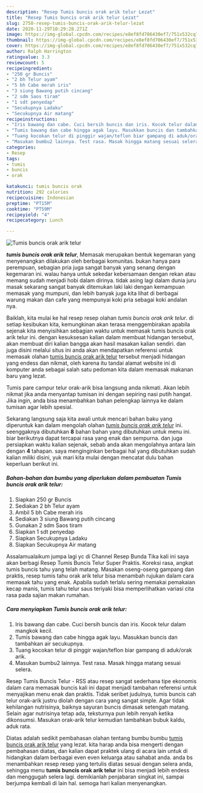 ```yaml
---
description: "Resep Tumis buncis orak arik telur Lezat"
title: "Resep Tumis buncis orak arik telur Lezat"
slug: 2750-resep-tumis-buncis-orak-arik-telur-lezat
date: 2020-11-29T10:29:28.271Z
image: https://img-global.cpcdn.com/recipes/e8ef8fd706430ef7/751x532cq70/tumis-buncis-orak-arik-telur-foto-resep-utama.jpg
thumbnail: https://img-global.cpcdn.com/recipes/e8ef8fd706430ef7/751x532cq70/tumis-buncis-orak-arik-telur-foto-resep-utama.jpg
cover: https://img-global.cpcdn.com/recipes/e8ef8fd706430ef7/751x532cq70/tumis-buncis-orak-arik-telur-foto-resep-utama.jpg
author: Ralph Harrington
ratingvalue: 3.3
reviewcount: 5
recipeingredient:
- "250 gr Buncis"
- "2 bh Telur ayam"
- "5 bh Cabe merah iris"
- "3 siung Bawang putih cincang"
- "2 sdm Saos tiram"
- "1 sdt penyedap"
- "Secukupnya Ladaku"
- "Secukupnya Air matang"
recipeinstructions:
- "Iris bawang dan cabe. Cuci bersih buncis dan iris. Kocok telur dalam mangkok kecil."
- "Tumis bawang dan cabe hingga agak layu. Masukkan buncis dan tambahkan air secukupnya."
- "Tuang kocokan telur di pinggir wajan/teflon biar gampang di aduk/orak arik."
- "Masukan bumbu2 lainnya. Test rasa. Masak hingga matang sesuai selera."
categories:
- Resep
tags:
- tumis
- buncis
- orak

katakunci: tumis buncis orak 
nutrition: 292 calories
recipecuisine: Indonesian
preptime: "PT15M"
cooktime: "PT59M"
recipeyield: "4"
recipecategory: Lunch

---
```



![Tumis buncis orak arik telur](https://img-global.cpcdn.com/recipes/e8ef8fd706430ef7/751x532cq70/tumis-buncis-orak-arik-telur-foto-resep-utama.jpg)

<b><i>tumis buncis orak arik telur</i></b>, Memasak merupakan bentuk kegemaran yang menyenangkan dilakukan oleh berbagai komunitas. bukan hanya para perempuan, sebagian pria juga sangat banyak yang senang dengan kegemaran ini. walau hanya untuk sekedar kebersamaan dengan rekan atau memang sudah menjadi hobi dalam dirinya. tidak asing lagi dalam dunia juru masak sekarang sangat banyak ditemukan laki laki dengan kemampuan memasak yang mumpuni, dan lebih banyak juga kita lihat di berbagai warung makan dan cafe yang mempunyai koki pria sebagai koki andalan nya.

Baiklah, kita mulai ke hal resep resep olahan <i>tumis buncis orak arik telur</i>. di setiap kesibukan kita, kemungkinan akan terasa menggembirakan apabila sejenak kita menyisihkan sebagian waktu untuk memasak tumis buncis orak arik telur ini. dengan kesuksesan kalian dalam membuat hidangan tersebut, akan membuat diri kalian bangga akan hasil masakan kalian sendiri. dan juga disini melalui situs ini anda akan mendapatkan referensi untuk memasak olahan <u>tumis buncis orak arik telur</u> tersebut menjadi hidangan yang endess dan nikmat, oleh karena itu tandai alamat website ini di komputer anda sebagai salah satu pedoman kita dalam memasak makanan baru yang lezat.

Tumis pare campur telur orak-arik bisa langsung anda nikmati. Akan lebih nikmat jika anda menyantap tumisan ini dengan sepiring nasi putih hangat. Jika ingin, anda bisa menambahkan bahan pelengkap lainnya ke dalam tumisan agar lebih spesial.


Sekarang langsung saja kita awali untuk mencari bahan baku yang diperuntuk kan dalam mengolah olahan <u><i>tumis buncis orak arik telur</i></u> ini. seenggaknya dibutuhkan <b>8</b> bahan bahan yang dibutuhkan untuk menu ini. biar berikutnya dapat tercapai rasa yang enak dan sempurna. dan juga persiapkan waktu kalian sejenak, sebab anda akan mengolahnya antara lain dengan <b>4</b> tahapan. saya menginginkan berbagai hal yang dibutuhkan sudah kalian miliki disini, yuk mari kita mulai dengan mencatat dulu bahan keperluan berikut ini.

<!--inarticleads1-->

##### Bahan-bahan dan bumbu yang diperlukan dalam pembuatan Tumis buncis orak arik telur:

1. Siapkan 250 gr Buncis
1. Sediakan 2 bh Telur ayam
1. Ambil 5 bh Cabe merah iris
1. Sediakan 3 siung Bawang putih cincang
1. Gunakan 2 sdm Saos tiram
1. Siapkan 1 sdt penyedap
1. Siapkan Secukupnya Ladaku
1. Siapkan Secukupnya Air matang


Assalamualaikum jumpa lagi yc di Channel Resep Bunda Tika kali ini saya akan berbagi Resep Tumis Buncis Telur Super Praktis. Koreksi rasa, angkat tumis buncis tahu yang telah matang. Masakan oseng-oseng gampang dan praktis, resep tumis tahu orak arik telur bisa menambah rujukan dalam cara memasak tahu yang enak. Apabila sudah terlalu sering memakai pemakaian kecap manis, tumis tahu telur saus teriyaki bisa memperlihatkan variasi cita rasa pada sajian makan rumahan. 

<!--inarticleads2-->

##### Cara menyiapkan Tumis buncis orak arik telur:

1. Iris bawang dan cabe. Cuci bersih buncis dan iris. Kocok telur dalam mangkok kecil.
1. Tumis bawang dan cabe hingga agak layu. Masukkan buncis dan tambahkan air secukupnya.
1. Tuang kocokan telur di pinggir wajan/teflon biar gampang di aduk/orak arik.
1. Masukan bumbu2 lainnya. Test rasa. Masak hingga matang sesuai selera.


Resep Tumis Buncis Telur - RSS atau resep sangat sederhana tipe ekonomis dalam cara memasak buncis kali ini dapat menjadi tambahan referensi untuk menyajikan menu enak dan praktis. Tidak seribet judulnya, tumis buncis cah telur orak-arik justru diolah dengan cara yang sangat simple. Agar tidak kehilangan nutrisinya, baiknya sayuran buncis dimasak setengah matang. Selain agar nutrisinya tetap ada, teksturnya pun lebih renyah ketika dikonsumsi. Masukan orak-arik telur kemudian tambahkan bubuk kaldu, aduk rata. 

Diatas adalah sedikit pembahasan olahan tentang bumbu bumbu <u>tumis buncis orak arik telur</u> yang lezat. kita harap anda bisa mengerti dengan pembahasan diatas, dan kalian dapat praktek ulang di acara lain untuk di hidangkan dalam berbagai even even keluarga atau sahabat anda. anda bs menambahkan resep resep yang tertulis diatas sesuai dengan selera anda, sehingga menu <b>tumis buncis orak arik telur</b> ini bisa menjadi lebih endess dan menggugah selera lagi. demikianlah penjabaran singkat ini, sampai berjumpa kembali di lain hal. semoga hari kalian menyenangkan.
